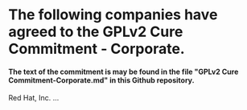 # The following companies have agreed to the GPLv2 Cure Commitment - Corporate.
#### The text of the commitment is may be found in the file "GPLv2 Cure Commitment-Corporate.md" in this Github repository.

Red Hat, Inc.
...
